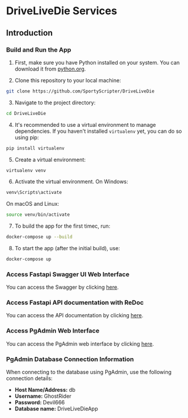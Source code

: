 # DriveLiveDie Services

## Introduction

### Build and Run the App

1. First, make sure you have Python installed on your system. You can download it from [python.org](https://www.python.org/).

2. Clone this repository to your local machine:
```bash
git clone https://github.com/SportyScripter/DriveLiveDie
```

3. Navigate to the project directory:
```bash
cd DriveLiveDie
```

4. It's recommended to use a virtual environment to manage dependencies. If you haven't installed `virtualenv` yet, you can do so using pip:
```bash
pip install virtualenv
```

5. Create a virtual environment:
```bash
virtualenv venv
```

6. Activate the virtual environment. On Windows:
```bash
venv\Scripts\activate
```
On macOS and Linux:
```bash
source venv/bin/activate
```

7. To build the app for the first timec, run:

```bash
docker-compose up --build
```

8. To start the app (after the initial build), use:

```bash
docker-compose up
```
### Access Fastapi Swagger UI Web Interface
You can access the Swagger by clicking [here](http://localhost:8008/docs#/).

### Access Fastapi API documentation with ReDoc
You can access the API documentation by clicking [here](http://localhost:8008/redoc).

### Access PgAdmin Web Interface
You can access the PgAdmin web interface by clicking [here](http://localhost:5050/login?next=%2F).

### PgAdmin Database Connection Information

When connecting to the database using PgAdmin, use the following connection details:

- **Host Name/Address:** db
- **Username:** GhostRider
- **Password:** Devil666
- **Database name:** DriveLiveDieApp